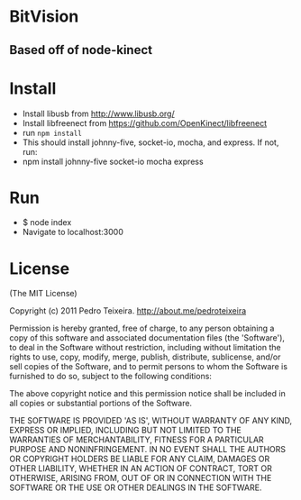 # BitVision

## Based off of node-kinect

# Install

* Install libusb from http://www.libusb.org/
* Install libfreenect from https://github.com/OpenKinect/libfreenect
* run `npm install` 
* This should install johnny-five, socket-io, mocha, and express. If not, run:
* npm install johnny-five socket-io mocha express

# Run

* $ node index
* Navigate to localhost:3000

# License

(The MIT License)

Copyright (c) 2011 Pedro Teixeira. http://about.me/pedroteixeira

Permission is hereby granted, free of charge, to any person obtaining a copy of this software and associated documentation files (the 'Software'), to deal in the Software without restriction, including without limitation the rights to use, copy, modify, merge, publish, distribute, sublicense, and/or sell copies of the Software, and to permit persons to whom the Software is furnished to do so, subject to the following conditions:

The above copyright notice and this permission notice shall be included in all copies or substantial portions of the Software.

THE SOFTWARE IS PROVIDED 'AS IS', WITHOUT WARRANTY OF ANY KIND, EXPRESS OR IMPLIED, INCLUDING BUT NOT LIMITED TO THE WARRANTIES OF MERCHANTABILITY, FITNESS FOR A PARTICULAR PURPOSE AND NONINFRINGEMENT. IN NO EVENT SHALL THE AUTHORS OR COPYRIGHT HOLDERS BE LIABLE FOR ANY CLAIM, DAMAGES OR OTHER LIABILITY, WHETHER IN AN ACTION OF CONTRACT, TORT OR OTHERWISE, ARISING FROM, OUT OF OR IN CONNECTION WITH THE SOFTWARE OR THE USE OR OTHER DEALINGS IN THE SOFTWARE.

